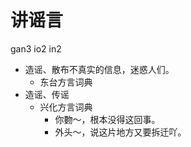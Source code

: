 



# 讲谣言
gan3 io2 in2
+ 造谣、散布不真实的信息，迷惑人们。
  * 东台方言词典
+ 造谣、传谣
  * 兴化方言词典
    - 你覅～，根本没得这回事。
    - 外头～，说这片地方又要拆迁吖。
